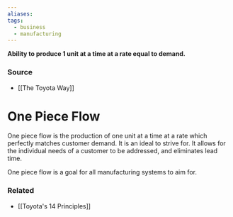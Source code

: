 ```yaml
---
aliases: 
tags:
  - business
  - manufacturing
---
```

**Ability to produce 1 unit at a time at a rate equal to demand.**

### Source
- [[The Toyota Way]]

# One Piece Flow

One piece flow is the production of one unit at a time at a rate which perfectly matches customer demand. It is an ideal to strive for. It allows for the individual needs of a customer to be addressed, and eliminates lead time. 

One piece flow is a goal for all manufacturing systems to aim for.

### Related
- [[Toyota's 14 Principles]]